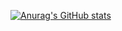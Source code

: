 [![Anurag's GitHub stats](https://github-readme-stats.vercel.app/api?username=SUNZHIYUAN0102)](https://github.com/anuraghazra/github-readme-stats)
